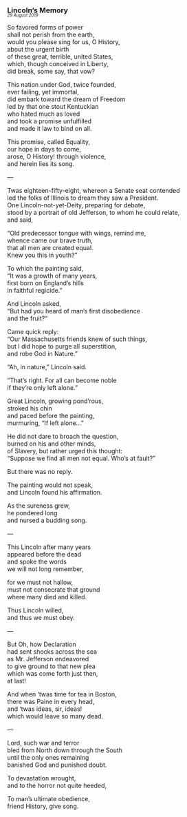 ### Lincoln’s Memory
<p style="margin:0; margin-top: -1.25rem">
  <em>
    <small><small>29 August 2019</small></small>
  </em>
</p>

So favored forms of power   
shall not perish from the earth,   
would you please sing for us, O History,   
about the urgent birth   
of these great, terrible, united States,   
which, though conceived in Liberty,   
did break, some say, that vow?

This nation under God, twice founded,   
ever failing, yet immortal,   
did embark toward the dream of Freedom   
led by that one stout Kentuckian   
who hated much as loved   
and took a promise unfulfilled   
and made it law to bind on all.

This promise, called Equality,   
our hope in days to come,   
arose, O History! through violence,   
and herein lies its song.

—

Twas eighteen-fifty-eight, whereon a Senate seat contended   
led the folks of Illinois to dream they saw a President.   
One Lincoln-not-yet-Deity, preparing for debate,   
stood by a portrait of old Jefferson, to whom he could relate,   
and said,

“Old predecessor tongue with wings, remind me,   
whence came our brave truth,   
that all men are created equal.   
Knew you this in youth?”

To which the painting said,   
“It was a growth of many years,   
first born on England’s hills   
in faithful regicide.”

And Lincoln asked,   
“But had you heard of man’s first disobedience   
and the fruit?“

Came quick reply:   
“Our Massachusetts friends knew of such things,   
but I did hope to purge all superstition,   
and robe God in Nature.”

“Ah, in nature,” Lincoln said.

”That’s right. For all can become noble   
if they’re only left alone.”

Great Lincoln, growing pond’rous,   
stroked his chin   
and paced before the painting,   
murmuring, “If left alone…”

He did not dare to broach the question,   
burned on his and other minds,   
of Slavery, but rather urged this thought:   
“Suppose we find all men not equal. Who’s at fault?”

But there was no reply.

The painting would not speak,   
and Lincoln found his affirmation.

As the sureness grew,   
he pondered long   
and nursed a budding song.

—

This Lincoln after many years   
appeared before the dead   
and spoke the words   
we will not long remember,

for we must not hallow,   
must not consecrate that ground   
where many died and killed.

Thus Lincoln willed,   
and thus we must obey.

—

But Oh, how Declaration   
had sent shocks across the sea   
as Mr. Jefferson endeavored   
to give ground to that new plea   
which was come forth just then,   
at last!

And when ‘twas time for tea in Boston,   
there was Paine in every head,   
and ‘twas ideas, sir, ideas!   
which would leave so many dead.

—

Lord, such war and terror   
bled from North down through the South   
until the only ones remaining   
banished God and punished doubt.

To devastation wrought,   
and to the horror not quite heeded,

To man’s ultimate obedience,   
friend History, give song.
